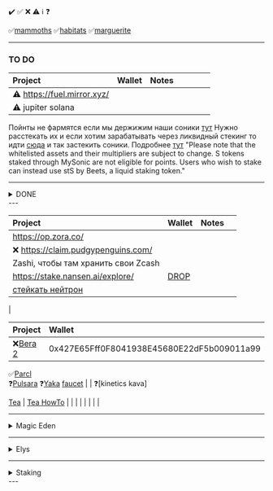 ✔️ ✅ ❌ ⚠️ ℹ️ ❓ 

✅[mammoths](https://modularium.art/collection/mammoths) ✅[habitats](https://modularium.art/collection/habitats) ✅[marguerite](https://modularium.art/collection/feuiller-la-marguerite)

---


### TO DO

| Project                                       | Wallet              | Notes     |      |      |      |      |
| :--------                                     | :--------           | :-------- | :--- | :--- | :--- | :--- |
| ⚠️ https://fuel.mirror.xyz/                    |                     |           |      |
| ⚠️ jupiter solana                                 |                     |       

Пойнты не фармятся если мы держижим наши соники [тут](https://my.soniclabs.com/earn)
Нужно расстекать их и если хотим зарабатывать через ликвидный стекинг то идти [сюда](https://beets.fi/stake?ref=blog.soniclabs.com) и так застекить соники.
Подробнее [тут](https://blog.soniclabs.com/sonic-points-simplified-how-to-qualify-for-200-million-s-airdrop/)
"Please note that the whitelisted assets and their multipliers are subject to change. S tokens staked through MySonic are not eligible for points. Users who wish to stake can instead use stS by Beets, a liquid staking token."

---
<details>
  <summary> DONE </summary>

| Project                                       | Wallet              | Notes     |      |
| :--------                                     | :--------           | :-------- | :--- |
| ✅ https://polaris.app/
| ✅ [4.69 $STN](https://claims.sirath.network) |  Main-Acc1 | DYM 0x17A59d123655c1429514b2137a551ed087eB9595
| ✅ [axelar discord](https://discord.gg/axelar)
| ✅ [AIGILOS quest](https://quest.intract.io/quest/6764267cb4c9cfdac86ec3e7?referralCode=kJgzoF) | Main-Acc1 | ✅ [Aigisos Discord](https://discord.gg/eECqtybMGZ)   ℹ️[Aigisos yotubeDefiGeek](https://www.youtube.com/watch?v=PCYosQIXQeQ)  ℹ️[Aigisos Twitter](https://x.com/aigisos)  ℹ️[Aigisos Medium](https://aigisos.medium.com/aigisos-genesis-rolldrop-8de869192404)
|                                               |                     |       
</details>
---

| Project                                       | Wallet              | Notes     |      |
| :--------                                     | :--------           | :-------- | :--- |
|    https://op.zora.co/                         |                     |           |      |
| ❌ https://claim.pudgypenguins.com/            |                     |           |      |
| Zashi, чтобы там хранить свои Zcash                                            |                     |           |      |
| https://stake.nansen.ai/explore/ | [DROP](https://cryptorank.io/drophunting/nansen-activity405)
| [стейкать нейтрон](https://daodao.zone/dao/neutron1suhgf5svhu4usrurvxzlgn54ksxmn8gljarjtxqnapv8kjnp4nrstdxvff/home)
|


| Project                                       | Wallet              | Notes     |      |
| :--------                                     | :--------           | :-------- | :--- |
❌[Bera 2](https://artio.faucet.berachain.com/)   | 0x427E65Fff0F8041938E45680E22dF5b009011a99 | [faucet](https://x.com/minv5725495/status/1776553143418892467)
✅[Parcl](https://app.parcl.co/)      
❓[Pulsara](https://medium.com/@pulsara.io/pulsaras-sara-token-airdrop-for-coreum-holders-comprehensive-guide-a1a3a4a1d223)
❓[Yaka](https://app.yaka.finance) [faucet](https://atlantic-2.app.sei.io/faucet) |  |
❓[kinetics kava]

[Tea](https://app.tea.xyz/sign-up?r=EtDDQvzlcgH) |
[Tea HowTo](https://medium.com/@voltron1902zp/tea-%D1%8D%D1%82%D0%BE-%D0%B4%D0%B5%D1%86%D0%B5%D0%BD%D1%82%D1%80%D0%B0%D0%BB%D0%B8%D0%B7%D0%BE%D0%B2%D0%B0%D0%BD%D0%BD%D1%8B%D0%B9-%D1%82%D0%B5%D1%85%D0%BD%D0%BE%D0%BB%D0%BE%D0%B3%D0%B8%D1%87%D0%B5%D1%81%D0%BA%D0%B8%D0%B9-%D0%BF%D1%80%D0%BE%D1%82%D0%BE%D0%BA%D0%BE%D0%BB-%D0%BA%D0%BE%D1%82%D0%BE%D1%80%D1%8B%D0%B9-%D0%BF%D0%BE%D0%B7%D0%B2%D0%BE%D0%BB%D1%8F%D0%B5%D1%82-%D1%80%D0%B0%D0%B7%D1%80%D0%B0%D0%B1%D0%BE%D1%82%D1%87%D0%B8%D0%BA%D0%B0%D0%BC-%D1%81-%D0%BE%D1%82%D0%BA%D1%80%D1%8B%D1%82%D1%8B%D0%BC-c8d97977556b) |
|                                               |                     | 
|                                               |                     | |

---
<details>
  <summary> Magic Eden </summary>

| Project                                       | Wallet - Acc        | Notes | Notes | Notes | 
| :------------------------------------         |     :---            |  ---: |  ---: |  ---: |
| ❌https://x.com/MagicEdenWallet                 | https://wallet.magiceden.io | 
| ❌https://testme.mefoundation.com/claim-token   | contract TMEvsrnGfUVQEBAFnQhC37jg27Nm3CLxSQyNi2duPce |
</details>

---
<details>
  <summary> Elys </summary>
  
| Project                                       | Wallet - Acc        | Notes | Notes | Notes | 
| :------------------------------------         |     :---            |  ---: |  ---: |  ---: |
[Elys](https://testnet.elys.network/faucet)     | FFox Keplr Elys-0,2 |  
[NFT-Tier1](https://www.stargaze.zone/l/stars19qz0n2s65zjgqnpgudgrh4x5xzhvfsgram2wx98rt35m9ynd8enqkn7ygg) | 
[NFT-Tier2](https://www.stargaze.zone/l/stars1m8d069j4zaws97mf3unp0cwrm9c0m75j93h8jjgq8ay2r3zng3usgmuztr) | 
</details>


---
<details>

  <summary> Staking </summary>

| Project                                       | Wallet - Acc        | Notes | Notes | Notes | 
| :------------------------------------         |     :---            |  ---: |  ---: |  ---: |
| [stake.altlayer.io](https://stake.altlayer.io/)                           
| [Pryzm.zone](https://airdrop.pryzm.zone/)                       
|                                               |                    
| [BlackPanter](https://dojo.trading/atomic)    |      pic16f874                 
|                                               |                    
|                                               |                    
| [LightLink](https://galxe.com/lightlink)      | FFox MMsk  | Pyth + Tia      |
| [LightLink](https://twitter.com/LightLinkChain/status/1754686450954863029) | twitter |
|                                               |                     |     |
| NIM                                           |                     | DYM |  
|                                               |                     |     |

</details>
---
